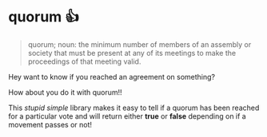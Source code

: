 # quorum :thumbsup:

> quorum; noun:
> the minimum number of members of an assembly or society that must be present at any of its meetings to make the proceedings of that meeting valid.

Hey want to know if you reached an agreement on something?

How about you do it with quorum!!

This *stupid simple* library makes it easy to tell if a quorum has been reached for a particular vote
and will return either **true** or **false** depending on if a movement passes or not!
